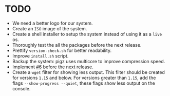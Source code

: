 # TODO

- We need a better logo for our system.
- Create an `ISO` image of the system.
- Create a shell installer to setup the system instead of using it as a `live` os.
- Thoroughly test the all the packages before the next release.
- Prettify `version-check.sh` for better readability.
- Improve `install.sh` script.
- Backup the system: pigz uses multicore to improve compression speed.
- Implement [#6](https://github.com/PandaLinux/base-64/issues/6) before the next release.
- Create a `wget` filter for showing less output. This filter should be created for versions `1.15` and below. 
For versions greater than `1.15`, add the flags `--show-progress --quiet`, these flags show less output on the
console.
